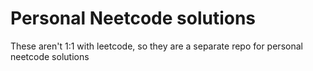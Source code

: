 # Personal Neetcode solutions
These aren't 1:1 with leetcode, so they are a separate repo for personal neetcode solutions
